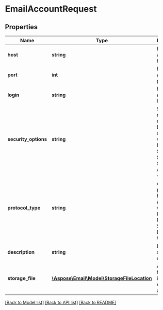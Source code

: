 # EmailAccountRequest

## Properties
Name | Type | Description | Notes
------------ | ------------- | ------------- | -------------
**host** | **string** | Email account host | 
**port** | **int** | Email account port | 
**login** | **string** | Email account login | 
**security_options** | **string** | Security mode for a mail client Enum, available values: None, SSLExplicit, SSLImplicit, SSLAuto, Auto | 
**protocol_type** | **string** | Type of connection protocol. Enum, available values: IMAP, POP3, SMTP, EWS, WebDav | 
**description** | **string** | Email account description | [optional] 
**storage_file** | [**\Aspose\Email\Model\StorageFileLocation**](StorageFileLocation.md) | A storage file location info to store email account | 



[[Back to Model list]](README.md#documentation-for-models) [[Back to API list]](README.md#documentation-for-api-endpoints) [[Back to README]](README.md)


